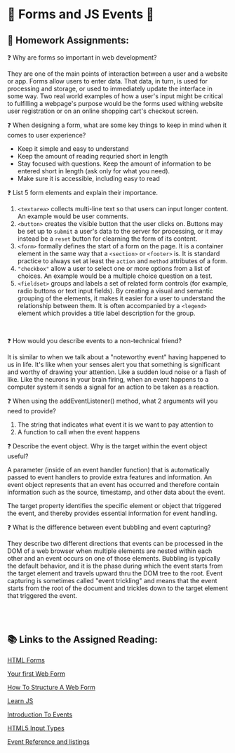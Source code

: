 # 🦉 Forms and JS Events 🦉

## 📝 Homework Assignments:

❓ Why are forms so important in web development?

They are one of the main points of interaction between a user and a website or app.  Forms allow users to enter data.  That data, in turn, is used for processing and storage, or used to immediately update the interface in some way.  Two real world examples of how a user's input might be critical to fulfilling a webpage's purpose would be the forms used withing website user registration or on an online shopping cart's checkout screen. 

❓ When designing a form, what are some key things to keep in mind when it comes to user experience?

* Keep it simple and easy to understand
* Keep the amount of reading requried short in length
* Stay focused with questions. Keep the amount of information to be entered short in length (ask only for what you need).
* Make sure it is accessible, including easy to read

❓ List 5 form elements and explain their importance.

1. `<textarea>` collects multi-line text so that users can input longer content.  An example would be user comments.
2. `<button>` creates the visible button that the user clicks on. Buttons may be set up to `submit` a user's data to the server for processing, or it may instead be a `reset` button for clearning the form of its content.
3. `<form>` formally defines the start of a form on the page.  It is a container element in the same way that a `<section>` or `<footer>` is.  It is standard practice to always set at least the `action` and `method` attributes of a form.
4. `"checkbox"` allow a user to select one or more options from a list of choices. An example would be a multiple choice question on a test.
5. `<fieldset>` groups and labels a set of related form controls (for example, radio buttons or text input fields). By creating a visual and semantic grouping of the elements, it makes it easier for a user to understand the relationship between them.  It is often accompanied by a `<legend>` element which provides a title label description for the group.

<br>

❓ How would you describe events to a non-technical friend?

It is similar to when we talk about a "noteworthy event" having happened to us in life.  It's like when your senses alert you that something is significant and worthy of drawing your attention.  Like a sudden loud noise or a flash of like.  Like the neurons in your brain firing, when an event happens to a computer system it sends a signal for an action to be taken as a reaction.

❓ When using the addEventListener() method, what 2 arguments will you need to provide?

1. The string that indicates what event it is we want to pay attention to
2. A function to call when the event happens

❓ Describe the event object. Why is the target within the event object useful?

A parameter (inside of an event handler function) that is automatically passed to event handlers to provide extra features and information.  An event object represents that an event has occurred and therefore contain information such as the source, timestamp, and other data about the event.

The target property identifies the specific element or object that triggered the event, and thereby provides essential information for event handling.

❓ What is the difference between event bubbling and event capturing?

They describe two different directions that events can be processed in the DOM of a web browser when multiple elements are nested within each other and an event occurs on one of those elements.  Bubbling is typically the default behavior, and it is the phase during which the event starts from the target element and travels upward thru the DOM tree to the root.  Event capturing is sometimes called "event trickling" and means that the event starts from the root of the document and trickles down to the target element that triggered the event.

<br>

<br>

## 📚 Links to the Assigned Reading:

[HTML Forms](https://developer.mozilla.org/en-US/docs/Learn/Forms)

[Your first Web Form](https://developer.mozilla.org/en-US/docs/Learn/Forms/Your_first_form)

[How To Structure A Web Form](https://developer.mozilla.org/en-US/docs/Learn/Forms/How_to_structure_a_web_form)

[Learn JS](https://developer.mozilla.org/en-US/docs/Learn/JavaScript)

[Introduction To Events](https://developer.mozilla.org/en-US/docs/Learn/JavaScript/Building_blocks/Events)

[HTML5 Input Types](https://developer.mozilla.org/en-US/docs/Learn/Forms/HTML5_input_types)

[Event Reference and listings](https://developer.mozilla.org/en-US/docs/Web/Events)
